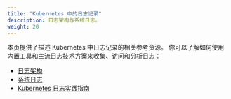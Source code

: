 ```yaml
---
title: "Kubernetes 中的日志记录"
description: 日志架构与系统日志。
weight: 20
---
```

<!--
title: "Logging in Kubernetes"
description: Logging architecture and system logs.
weight: 20
-->

<!--
This page provides resources that describe logging in Kubernetes. You can learn how to collect, access, and analyze logs using built-in tools and popular logging stacks:

* [Logging Architecture](/docs/concepts/cluster-administration/logging/)
* [System Logs](/docs/concepts/cluster-administration/system-logs/)
* [A Practical Guide to Kubernetes Logging](https://www.cncf.io/blog/2020/10/05/a-practical-guide-to-kubernetes-logging)
-->
本页提供了描述 Kubernetes 中日志记录的相关参考资源。
你可以了解如何使用内置工具和主流日志技术方案来收集、访问和分析日志：

* [日志架构](/zh-cn/docs/concepts/cluster-administration/logging/)
* [系统日志](/zh-cn/docs/concepts/cluster-administration/system-logs/)
* [Kubernetes 日志实践指南](https://www.cncf.io/blog/2020/10/05/a-practical-guide-to-kubernetes-logging)
